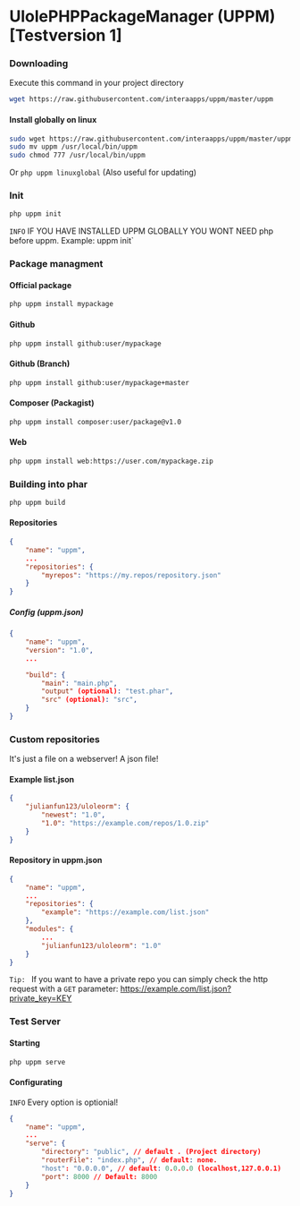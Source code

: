 # UlolePHPPackageManager (UPPM) [Testversion 1]

### Downloading
Execute this command in your project directory
```bash
wget https://raw.githubusercontent.com/interaapps/uppm/master/uppm
``` 

#### Install globally on linux
```bash
sudo wget https://raw.githubusercontent.com/interaapps/uppm/master/uppm
sudo mv uppm /usr/local/bin/uppm
sudo chmod 777 /usr/local/bin/uppm
```
Or
`php uppm linuxglobal` (Also useful for updating)

### Init
```bash
php uppm init
```
`INFO` IF YOU HAVE INSTALLED UPPM GLOBALLY YOU WONT NEED php before uppm. Example: uppm init`
### Package managment
#### Official package
```bash
php uppm install mypackage
``` 
#### Github
```bash
php uppm install github:user/mypackage
``` 
#### Github (Branch)
```bash
php uppm install github:user/mypackage+master
``` 
#### Composer (Packagist)
```bash
php uppm install composer:user/package@v1.0
```
#### Web
```bash
php uppm install web:https://user.com/mypackage.zip
``` 

### Building into phar
```bash
php uppm build
``` 

#### Repositories
```json
{
    "name": "uppm",
    ...
    "repositories": {
        "myrepos": "https://my.repos/repository.json"
    }
}
```

##### Config (uppm.json)
```json
{
    "name": "uppm",
    "version": "1.0",
    ...

    "build": {
        "main": "main.php",
        "output" (optional): "test.phar",
        "src" (optional): "src",
    }
}
```

### Custom repositories
It's just a file on a webserver! A json file!
#### Example list.json
```json
{    
    "julianfun123/uloleorm": {
        "newest": "1.0",
        "1.0": "https://example.com/repos/1.0.zip"
    }
}
```

#### Repository in uppm.json
```json
{
    "name": "uppm",
    ...
    "repositories": {
        "example": "https://example.com/list.json"
    },
    "modules": {
        ...
        "julianfun123/uloleorm": "1.0"
    }
}
```

`Tip: ` If you want to have a private repo you can simply check the http request with a `GET` parameter: https://example.com/list.json?private_key=KEY

### Test Server
#### Starting
```bash
php uppm serve
```

#### Configurating
`INFO` Every option is optionial!
```json
{
    "name": "uppm",
    ...
    "serve": {
        "directory": "public", // default . (Project directory)
        "routerFile": "index.php", // default: none.
        "host": "0.0.0.0", // default: 0.0.0.0 (localhost,127.0.0.1)
        "port": 8000 // Default: 8000
    }
}
```